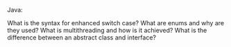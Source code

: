 Java:

What is the syntax for enhanced switch case?
What are enums and why are they used?
What is multithreading and how is it achieved?
What is the difference between an abstract class and interface?

